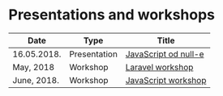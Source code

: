 # Presentations and workshops

| Date        | Type         | Title                |
|-------------|--------------|----------------------|
| 16.05.2018. | Presentation | [JavaScript od null-e](/slides/javascript-od-null-e) |
| May, 2018   | Workshop     | [Laravel workshop](/slides/laravel-workshop)         |
| June, 2018. | Workshop     | [JavaScript workshop](/slides/javascript-workshop)   |
